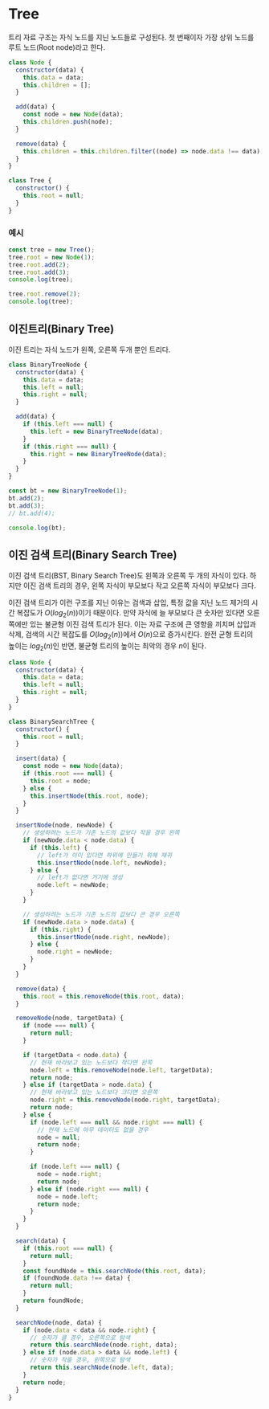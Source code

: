 # Tree

트리 자료 구조는 자식 노드를 지닌 노드들로 구성된다. 첫 번째이자 가장 상위 노드를 루트 노드(Root node)라고 한다.

```js
class Node {
  constructor(data) {
    this.data = data;
    this.children = [];
  }

  add(data) {
    const node = new Node(data);
    this.children.push(node);
  }

  remove(data) {
    this.children = this.children.filter((node) => node.data !== data);
  }
}

class Tree {
  constructor() {
    this.root = null;
  }
}
```

### 예시

```js
const tree = new Tree();
tree.root = new Node(1);
tree.root.add(2);
tree.root.add(3);
console.log(tree);

tree.root.remove(2);
console.log(tree);
```

## 이진트리(Binary Tree)

이진 트리는 자식 노드가 왼쪽, 오른쪽 두개 뿐인 트리다.

```js
class BinaryTreeNode {
  constructor(data) {
    this.data = data;
    this.left = null;
    this.right = null;
  }

  add(data) {
    if (this.left === null) {
      this.left = new BinaryTreeNode(data);
    }
    if (this.right === null) {
      this.right = new BinaryTreeNode(data);
    }
  }
}

const bt = new BinaryTreeNode(1);
bt.add(2);
bt.add(3);
// bt.add(4);

console.log(bt);
```

## 이진 검색 트리(Binary Search Tree)

이진 검색 트리(BST, Binary Search Tree)도 왼쪽과 오른쪽 두 개의 자식이 있다. 하지만 이진 검색 트리의 경우, 왼쪽 자식이 부모보다 작고 오른쪽 자식이 부모보다 크다.

이진 검색 트리가 이런 구조를 지닌 이유는 검색과 삽입, 특정 값을 지닌 노드 제거의 시간 복잡도가 $O(log_2(n))$이기 때문이다. 만약 자식에 늘 부모보다 큰 숫자만 있다면 오른쪽에만 있는 불균형 이진 검색 트리가 된다. 이는 자료 구조에 큰 영향을 끼치며 삽입과 삭제, 검색의 시간 복잡도를 $O(log_2(n))$에서 $O(n)$으로 증가시킨다. 완전 균형 트리의 높이는 $log_2(n)$인 반면, 불균형 트리의 높이는 최악의 경우 $n$이 된다.

```js
class Node {
  constructor(data) {
    this.data = data;
    this.left = null;
    this.right = null;
  }
}

class BinarySearchTree {
  constructor() {
    this.root = null;
  }

  insert(data) {
    const node = new Node(data);
    if (this.root === null) {
      this.root = node;
    } else {
      this.insertNode(this.root, node);
    }
  }

  insertNode(node, newNode) {
    // 생성하려는 노드가 기존 노드의 값보다 작을 경우 왼쪽
    if (newNode.data < node.data) {
      if (this.left) {
        // left가 이미 있다면 하위에 만들기 위해 재귀
        this.insertNode(node.left, newNode);
      } else {
        // left가 없다면 거기에 생성
        node.left = newNode;
      }
    }

    // 생성하려는 노드가 기존 노드의 값보다 큰 경우 오른쪽
    if (newNode.data > node.data) {
      if (this.right) {
        this.insertNode(node.right, newNode);
      } else {
        node.right = newNode;
      }
    }
  }

  remove(data) {
    this.root = this.removeNode(this.root, data);
  }

  removeNode(node, targetData) {
    if (node === null) {
      return null;
    }

    if (targetData < node.data) {
      // 현재 바라보고 있는 노드보다 작다면 왼쪽
      node.left = this.removeNode(node.left, targetData);
      return node;
    } else if (targetData > node.data) {
      // 현재 바라보고 있는 노드보다 크다면 오른쪽
      node.right = this.removeNode(node.right, targetData);
      return node;
    } else {
      if (node.left === null && node.right === null) {
        // 현재 노드에 아무 데이터도 없을 경우
        node = null;
        return node;
      }

      if (node.left === null) {
        node = node.right;
        return node;
      } else if (node.right === null) {
        node = node.left;
        return node;
      }
    }
  }

  search(data) {
    if (this.root === null) {
      return null;
    }
    const foundNode = this.searchNode(this.root, data);
    if (foundNode.data !== data) {
      return null;
    }
    return foundNode;
  }

  searchNode(node, data) {
    if (node.data < data && node.right) {
      // 숫자가 클 경우, 오른쪽으로 탐색
      return this.searchNode(node.right, data);
    } else if (node.data > data && node.left) {
      // 숫자가 작을 경우, 왼쪽으로 탐색
      return this.searchNode(node.left, data);
    }
    return node;
  }
}
```
